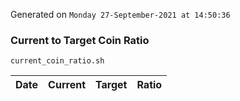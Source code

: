 Generated on `Monday 27-September-2021 at 14:50:36`

### Current to Target Coin Ratio
`current_coin_ratio.sh`

Date|Current|Target|Ratio
---|---|---|---

